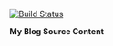 [![Build Status](https://www.travis-ci.org/predisw/predisw.github.io.svg?branch=source)](https://www.travis-ci.org/predisw/predisw.github.io)

**My Blog Source Content**
